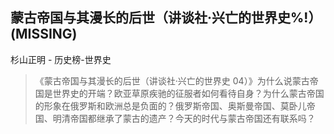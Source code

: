## 蒙古帝国与其漫长的后世（讲谈社·兴亡的世界史%!）(MISSING)

杉山正明  -  历史榜-世界史

> 《蒙古帝国与其漫长的后世（讲谈社·兴亡的世界史 04）》为什么说蒙古帝国是世界史的开端？欧亚草原疾驰的征服者如何看待自身？为什么蒙古帝国的形象在俄罗斯和欧洲总是负面的？俄罗斯帝国、奥斯曼帝国、莫卧儿帝国、明清帝国都继承了蒙古的遗产？今天的时代与蒙古帝国还有联系吗？
